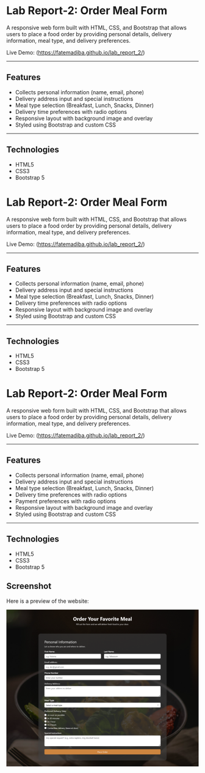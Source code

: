 # Lab Report-2: Order Meal Form

A responsive web form built with HTML, CSS, and Bootstrap that allows users to place a food order by providing personal details, delivery information, meal type, and delivery preferences.  

Live Demo: (https://fatemadiba.github.io/lab_report_2/)

---

## Features
- Collects personal information (name, email, phone)  
- Delivery address input and special instructions  
- Meal type selection (Breakfast, Lunch, Snacks, Dinner)  
- Delivery time preferences with radio options  
- Responsive layout with background image and overlay  
- Styled using Bootstrap and custom CSS  

---

## Technologies
- HTML5  
- CSS3  
- Bootstrap 5  
# Lab Report-2: Order Meal Form

A responsive web form built with HTML, CSS, and Bootstrap that allows users to place a food order by providing personal details, delivery information, meal type, and delivery preferences.  

Live Demo: (https://fatemadiba.github.io/lab_report_2/)

---

## Features
- Collects personal information (name, email, phone)  
- Delivery address input and special instructions  
- Meal type selection (Breakfast, Lunch, Snacks, Dinner)  
- Delivery time preferences with radio options  
- Responsive layout with background image and overlay  
- Styled using Bootstrap and custom CSS  

---

## Technologies
- HTML5  
- CSS3  
- Bootstrap 5  
# Lab Report-2: Order Meal Form

A responsive web form built with HTML, CSS, and Bootstrap that allows users to place a food order by providing personal details, delivery information, meal type, and delivery preferences.  

Live Demo: (https://fatemadiba.github.io/lab_report_2/)

---

## Features
- Collects personal information (name, email, phone)  
- Delivery address input and special instructions  
- Meal type selection (Breakfast, Lunch, Snacks, Dinner)  
- Delivery time preferences with radio options  
- Payment preferences with radio options  
- Responsive layout with background image and overlay  
- Styled using Bootstrap and custom CSS  

---

## Technologies
- HTML5  
- CSS3  
- Bootstrap 5  


## Screenshot
Here is a preview of the website:  

![Order Meal Form Screenshot](./img/web.png)